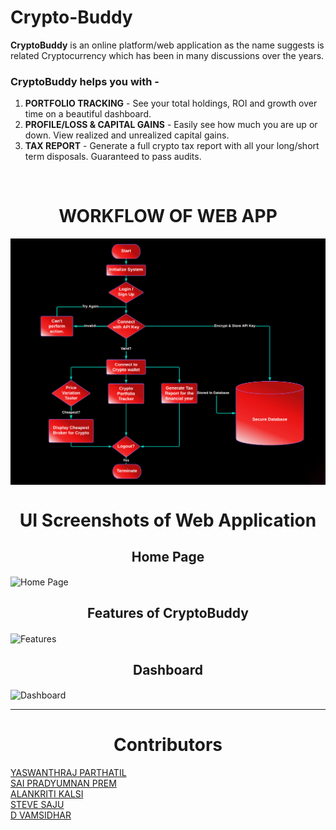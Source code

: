 # Crypto-Buddy

<strong>CryptoBuddy</strong> is an online platform/web application as the name suggests is related Cryptocurrency which has been in many discussions over the years.
<br>
### CryptoBuddy helps you with - 
<ol>
  <li><strong>PORTFOLIO TRACKING</strong> - See your total holdings, ROI and growth over time on a beautiful dashboard.
  <li><strong>PROFILE/LOSS & CAPITAL GAINS</strong> - Easily see how much you are up or down. View realized and unrealized capital gains.
  <li><strong>TAX REPORT</strong> - Generate a full crypto tax report with all your long/short term disposals. Guaranteed to pass audits.
</ol>

<br>
<h1 align="center"> WORKFLOW OF WEB APP</h1>
<img src="Workflow.png" alt="Workflow" align="center">
<br>

<h1 align="center">UI Screenshots of Web Application</h1>
<h2 align="center">Home Page</h2>
<img src="Screenshot1.png" alt="Home Page" align="center">
<br>
<h2 align="center">Features of CryptoBuddy</h2>
<img src="Screenshot3.png" alt="Features" align="center">
<br>
<h2 align="center">Dashboard</h2>
<img src="Screenshot6.png" alt="Dashboard" align="center">
<hr>
<h1 align="center">Contributors</h1> 

<a href='https://github.com/Yaswanthraj9'>YASWANTHRAJ PARTHATIL</a><BR>
<a href='https://github.com/saipradyumnanprem'>SAI PRADYUMNAN PREM</a><BR>
<a href='https://github.com/AlankritiKalsi-23'>ALANKRITI KALSI</a><BR>
<a href='https://github.com/stevesaju23'>STEVE SAJU</a><BR>
<a href='https://github.com/dvamsidhar2002'>D VAMSIDHAR</a><BR>
